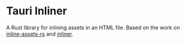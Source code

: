 # Tauri Inliner

A Rust library for inlining assets in an HTML file. Based on the work on [inline-assets-rs](https://github.com/8176135/inline-assets-rs) and [inliner](https://github.com/remy/inliner).
